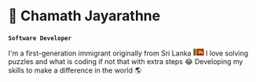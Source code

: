 # 🚣 Chamath Jayarathne
**`Software Developer`**

I'm a first-generation immigrant originally from Sri Lanka <img alt="lk flag" width="22px" src="/lk-flag.jpg" /> I love solving puzzles and what is coding if not that with extra steps 😂 Developing my skills to make a difference in the world 🌎 
